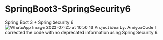 # SpringBoot3-SpringSecurity6
Spring Boot 3 + Spring Security 6 
![WhatsApp Image 2023-07-25 at 16 56 18](https://github.com/antonimso/SpringBoot3-SpringSecurity6/assets/51464828/8d3803fe-659b-4138-bf77-fdb160020178)
Project idea by: AmigosCode
I corrected the code with no deprecated information using Spring Security 6.
